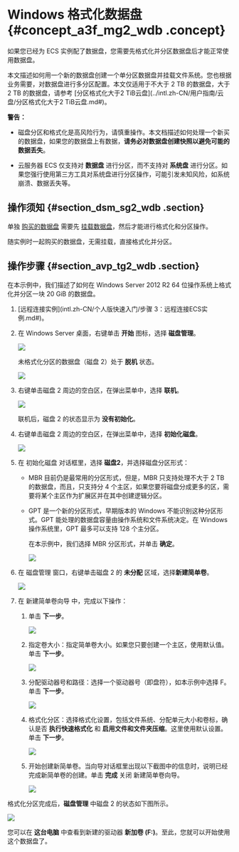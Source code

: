 # Windows 格式化数据盘 {#concept_a3f_mg2_wdb .concept}

如果您已经为 ECS 实例配了数据盘，您需要先格式化并分区数据盘后才能正常使用数据盘。

本文描述如何用一个新的数据盘创建一个单分区数据盘并挂载文件系统。您也根据业务需要，对数据盘进行多分区配置。本文仅适用于不大于 2 TB 的数据盘，大于 2 TB 的数据盘，请参考 [分区格式化大于2 TiB云盘](../intl.zh-CN/用户指南/云盘/分区格式化大于2 TiB云盘.md#)。

**警告：** 

-   磁盘分区和格式化是高风险行为，请慎重操作。本文档描述如何处理一个新买的数据盘，如果您的数据盘上有数据，**请务必对数据盘创建快照以避免可能的数据丢失**。

-   云服务器 ECS 仅支持对 **数据盘** 进行分区，而不支持对 **系统盘** 进行分区。如果您强行使用第三方工具对系统盘进行分区操作，可能引发未知风险，如系统崩溃、数据丢失等。


## 操作须知 {#section_dsm_sg2_wdb .section}

单独 [购买的数据盘](../intl.zh-CN/用户指南/云盘/创建云盘.md#) 需要先 [挂载数据盘](../intl.zh-CN/用户指南/云盘/挂载云盘.md#)，然后才能进行格式化和分区操作。

随实例时一起购买的数据盘，无需挂载，直接格式化并分区。

## 操作步骤 {#section_avp_tg2_wdb .section}

在本示例中，我们描述了如何在 Windows Server 2012 R2 64 位操作系统上格式化并分区一块 20 GiB 的数据盘。

1.  [远程连接实例](intl.zh-CN/个人版快速入门/步骤 3：远程连接ECS实例.md#)。
2.  在 Windows Server 桌面，右键单击 **开始** 图标，选择 **磁盘管理**。

    ![](http://static-aliyun-doc.oss-cn-hangzhou.aliyuncs.com/assets/img/9605/5089_zh-CN.png)

    未格式化分区的数据盘（磁盘 2）处于 **脱机** 状态。

    ![](http://static-aliyun-doc.oss-cn-hangzhou.aliyuncs.com/assets/img/9605/5090_zh-CN.png)

3.  右键单击磁盘 2 周边的空白区，在弹出菜单中，选择 **联机**。

    ![](http://static-aliyun-doc.oss-cn-hangzhou.aliyuncs.com/assets/img/9605/5091_zh-CN.png)

    联机后，磁盘 2 的状态显示为 **没有初始化**。

4.  右键单击磁盘 2 周边的空白区，在弹出菜单中，选择 **初始化磁盘**。

    ![](http://static-aliyun-doc.oss-cn-hangzhou.aliyuncs.com/assets/img/9605/5092_zh-CN.png)

5.  在 初始化磁盘 对话框里，选择 **磁盘2**，并选择磁盘分区形式：
    -   MBR 目前仍是最常用的分区形式，但是，MBR 只支持处理不大于 2 TB 的数据盘，而且，只支持分 4 个主区，如果您要将磁盘分成更多的区，需要将某个主区作为扩展区并在其中创建逻辑分区。

    -   GPT 是一个新的分区形式，早期版本的 Windows 不能识别这种分区形式。GPT 能处理的数据盘容量由操作系统和文件系统决定。在 Windows 操作系统里，GPT 最多可以支持 128 个主分区。

        在本示例中，我们选择 MBR 分区形式，并单击 **确定**。

        ![](http://static-aliyun-doc.oss-cn-hangzhou.aliyuncs.com/assets/img/9605/5093_zh-CN.png)

6.  在 磁盘管理 窗口，右键单击磁盘 2 的 **未分配** 区域，选择**新建简单卷**。

    ![](http://static-aliyun-doc.oss-cn-hangzhou.aliyuncs.com/assets/img/9605/5094_zh-CN.png)

7.  在 新建简单卷向导 中，完成以下操作：
    1.  单击 **下一步**。

        ![](http://static-aliyun-doc.oss-cn-hangzhou.aliyuncs.com/assets/img/9605/5098_zh-CN.png)

    2.  指定卷大小：指定简单卷大小。如果您只要创建一个主区，使用默认值。单击 **下一步**。

        ![](http://static-aliyun-doc.oss-cn-hangzhou.aliyuncs.com/assets/img/9605/5099_zh-CN.png)

    3.  分配驱动器号和路径：选择一个驱动器号（即盘符），如本示例中选择 F。单击 **下一步**。

        ![](http://static-aliyun-doc.oss-cn-hangzhou.aliyuncs.com/assets/img/9605/5100_zh-CN.png)

    4.  格式化分区：选择格式化设置，包括文件系统、分配单元大小和卷标，确认是否 **执行快速格式化** 和 **启用文件和文件夹压缩**。这里使用默认设置。单击 **下一步**。

        ![](http://static-aliyun-doc.oss-cn-hangzhou.aliyuncs.com/assets/img/9605/5101_zh-CN.png)

    5.  开始创建新简单卷。当向导对话框里出现以下截图中的信息时，说明已经完成新简单卷的创建。单击 **完成** 关闭 新建简单卷向导。

        ![](http://static-aliyun-doc.oss-cn-hangzhou.aliyuncs.com/assets/img/9605/5102_zh-CN.png)


格式化分区完成后，**磁盘管理** 中磁盘 2 的状态如下图所示。

![](http://static-aliyun-doc.oss-cn-hangzhou.aliyuncs.com/assets/img/9605/5103_zh-CN.png)

您可以在 **这台电脑** 中查看到新建的驱动器 **新加卷 \(F:\)**。至此，您就可以开始使用这个数据盘了。


